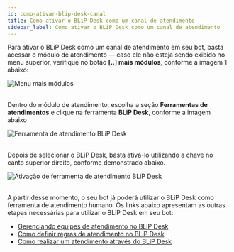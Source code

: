 ```yaml
---
id: como-ativar-blip-desk-canal
title: Como ativar o BLiP Desk como um canal de atendimento
sidebar_label: Como ativar o BLiP Desk como um canal de atendimento
---
```


Para ativar o BLiP Desk como um canal de atendimento em seu bot, basta acessar o módulo de atendimento — caso ele não esteja sendo exibido no menu superior, verifique no botão **[..] mais módulos**, conforme a imagem 1 abaixo:

![Menu mais módulos](/img/helpdesk/desk-como-ativar-blip-desk-canal-1.png)<br><br>

Dentro do módulo de atendimento, escolha a seção **Ferramentas de atendimentos** e clique na ferramenta **BLiP Desk**, conforme a imagem abaixo

![Ferramenta de atendimento BLiP Desk](/img/helpdesk/desk-como-ativar-blip-desk-canal-2.png)<br><br>

Depois de selecionar o BLiP Desk, basta ativá-lo utilizando a chave no canto superior direito, conforme demonstrado abaixo.

![Ativação de ferramenta de atendimento BLiP Desk](/img/helpdesk/desk-como-ativar-blip-desk-canal-3.png)<br><br>

A partir desse momento, o seu bot já poderá utilizar o BLiP Desk como ferramenta de atendimento humano. Os links abaixo apresentam as outras etapas necessárias para utilizar o BLiP Desk em seu bot:

* [Gerenciando equipes de atendimento no BLiP Desk](https://help.blip.ai/hc/pt-br/articles/360001197332)
* [Como definir regras de atendimento no BLiP Desk](https://help.blip.ai/hc/pt-br/articles/360001215891)
* [Como realizar um atendimento através do BLiP Desk](https://help.blip.ai/hc/pt-br/articles/360001197672)

<!-- Rating frame -->
<script type="text/javascript" src="/scripts/rating.js"></script>
